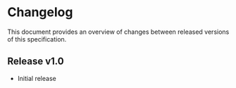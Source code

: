 # Changelog
This document provides an overview of changes between released versions of this specification.

## Release v1.0
*   Initial release
